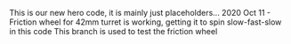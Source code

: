﻿This is our new hero code, it is mainly just placeholders...
2020 Oct 11 - Friction wheel for 42mm turret is working, getting it to spin slow-fast-slow in this code
This branch is used to test the friction wheel
